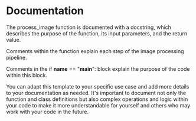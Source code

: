 # Documentation
The process_image function is documented with a docstring, which describes the purpose of the function, its input parameters, and the return value.

Comments within the function explain each step of the image processing pipeline.

Comments in the if __name__ == "__main__": block explain the purpose of the code within this block.

You can adapt this template to your specific use case and add more details to your documentation as needed. It's important to document not only the function and class definitions but also complex operations and logic within your code to make it more understandable for yourself and others who may work with your code in the future.
